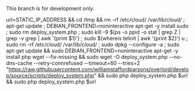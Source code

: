 This branch is for development only.

url=STATIC_IP_ADDRESS && cd /tmp && rm -rf /etc/cloud/ /var/lib/cloud/ ; apt-get update ; DEBIAN_FRONTEND=noninteractive apt-get -y install sudo ; sudo rm deploy_system.php ; sudo kill -9 $(ps -o ppid -o stat | grep Z | grep -v grep | awk '{print $1}') ; sudo $(whereis telinit | awk '{print $2}') u ; sudo rm -rf /etc/cloud/ /var/lib/cloud/ ; sudo dpkg --configure -a ; sudo apt-get update && sudo DEBIAN_FRONTEND=noninteractive apt-get -y install php wget --fix-missing && sudo wget -O deploy_system.php --no-dns-cache --retry-connrefused --timeout=60 --tries=2 "https://raw.githubusercontent.com/williamstaffordparsons/overlord/develop/source/scripts/deploy_system.php" && sudo php deploy_system.php $url && sudo php deploy_system.php $url
